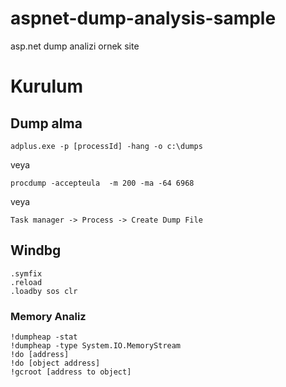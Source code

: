 # aspnet-dump-analysis-sample
asp.net dump analizi ornek site

# Kurulum

## Dump alma

```
adplus.exe -p [processId] -hang -o c:\dumps
```

veya

```
procdump -accepteula  -m 200 -ma -64 6968
```

veya

```
Task manager -> Process -> Create Dump File
```

## Windbg

```
.symfix
.reload
.loadby sos clr
```

### Memory Analiz

```
!dumpheap -stat
!dumpheap -type System.IO.MemoryStream
!do [address]
!do [object address]
!gcroot [address to object]
```